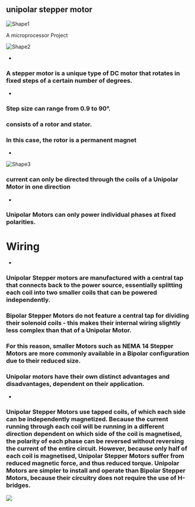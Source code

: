 ## **unipolar stepper motor**

![Shape1](https://i.ibb.co/LY2qyv8/3243123.png)


A microprocessor Project

 ![Shape2](RackMultipart20220107-4-jmu75m_html_1d195ac1585e3fb2.gif)

-
###
### A stepper motor is a unique type of DC motor that rotates in fixed steps of a certain number of degrees.

-
### **Step size can range from 0.9 to 90°.**

### **consists of a rotor and stator.**

### **In this case, the rotor is a permanent magnet**


-
![Shape3](https://i.ibb.co/j8n0xLH/Capture.png)
###
### current can only be directed through the coils of a Unipolar Motor in one direction

-
### **Unipolar Motors can only power individual phases at fixed polarities.**

#
# Wiring

-
### **Unipolar Stepper motors are manufactured with a central tap that connects back to the power source, essentially splitting each coil into two smaller coils that can be powered independently.**

### **Bipolar Stepper Motors do not feature a central tap for dividing their solenoid coils - this makes their internal wiring slightly less complex than that of a Unipolar Motor.**

### **For this reason, smaller Motors such as NEMA 14 Stepper Motors are more commonly available in a Bipolar configuration due to their reduced size.**

### **Unipolar motors have their own distinct advantages and disadvantages, dependent on their application.**

-
### **Unipolar Stepper Motors use tapped coils, of which each side can be independently magnetized. Because the current running through each coil will be running in a different direction dependent on which side of the coil is magnetised, the polarity of each phase can be reversed without reversing the current of the entire circuit. However, because only half of each coil is magnetised, Unipolar Stepper Motors suffer from reduced magnetic force, and thus reduced torque. Unipolar Motors are simpler to install and operate than Bipolar Stepper Motors, because their circuitry does not require the use of H-bridges.**

![](RackMultipart20220107-4-jmu75m_html_6bfd4f83d866bc48.gif)
